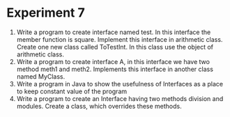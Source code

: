 # Experiment 7
1) Write a program to create interface named test. In this interface the member function is square.
Implement this interface in arithmetic class. Create one new class called ToTestInt. In this class
use the object of arithmetic class.
2) Write a program to create interface A, in this interface we have two method meth1 and meth2.
Implements this interface in another class named MyClass.
3) Write a program in Java to show the usefulness of Interfaces as a place to keep constant value of
the program
4) Write a program to create an Interface having two methods division and modules. Create a class,
which overrides these methods.
